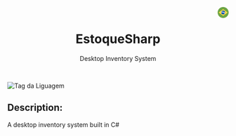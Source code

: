 <a href="https://github.com/rafaelrvital/EstoqueSharp/blob/main/README_PT-BR.md"><img src="https://github.com/rafaelrvital/rafaelrvital/blob/main/assets/flags/br.png" width="25" align="right" title="Mudar para português"></a>

<br>

<div align=center>

# EstoqueSharp

Desktop Inventory System

</div><br>

![Tag da Liguagem](https://img.shields.io/badge/Visual%20Studio-CSharp-orange)

## Description:

A desktop inventory system built in C#